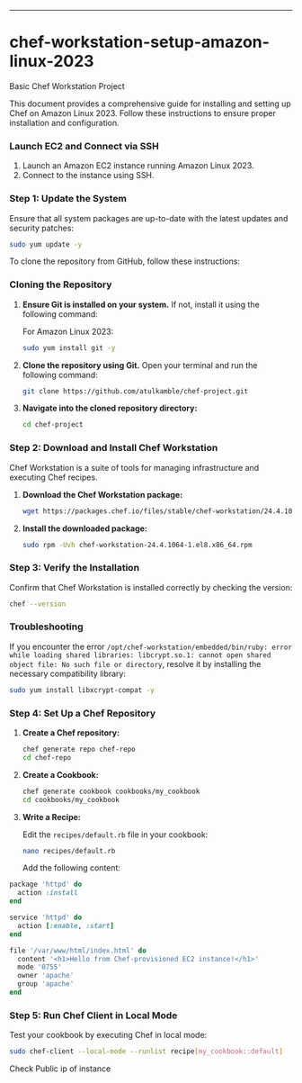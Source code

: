 ---

# chef-workstation-setup-amazon-linux-2023
Basic Chef Workstation Project

This document provides a comprehensive guide for installing and setting up Chef on Amazon Linux 2023. Follow these instructions to ensure proper installation and configuration.

### Launch EC2 and Connect via SSH

1. Launch an Amazon EC2 instance running Amazon Linux 2023.
2. Connect to the instance using SSH.

### Step 1: Update the System

Ensure that all system packages are up-to-date with the latest updates and security patches:

```bash
sudo yum update -y
```

To clone the repository from GitHub, follow these instructions:

### Cloning the Repository

1. **Ensure Git is installed on your system.** If not, install it using the following command:
   
   For Amazon Linux 2023:
   ```bash
   sudo yum install git -y
   ```

2. **Clone the repository using Git.** Open your terminal and run the following command:

   ```bash
   git clone https://github.com/atulkamble/chef-project.git
   ```

3. **Navigate into the cloned repository directory:**

   ```bash
   cd chef-project
   ```


### Step 2: Download and Install Chef Workstation

Chef Workstation is a suite of tools for managing infrastructure and executing Chef recipes.

1. **Download the Chef Workstation package:**

    ```bash
    wget https://packages.chef.io/files/stable/chef-workstation/24.4.1064/el/8/chef-workstation-24.4.1064-1.el8.x86_64.rpm
    ```

2. **Install the downloaded package:**

    ```bash
    sudo rpm -Uvh chef-workstation-24.4.1064-1.el8.x86_64.rpm
    ```

### Step 3: Verify the Installation

Confirm that Chef Workstation is installed correctly by checking the version:

```bash
chef --version
```

### Troubleshooting

If you encounter the error `/opt/chef-workstation/embedded/bin/ruby: error while loading shared libraries: libcrypt.so.1: cannot open shared object file: No such file or directory`, resolve it by installing the necessary compatibility library:

```bash
sudo yum install libxcrypt-compat -y
```

### Step 4: Set Up a Chef Repository

1. **Create a Chef repository:**

    ```bash
    chef generate repo chef-repo
    cd chef-repo
    ```

2. **Create a Cookbook:**

    ```bash
    chef generate cookbook cookbooks/my_cookbook
    cd cookbooks/my_cookbook
    ```

3. **Write a Recipe:**

    Edit the `recipes/default.rb` file in your cookbook:

    ```bash
    nano recipes/default.rb
    ```

    Add the following content:

```ruby
package 'httpd' do
  action :install
end

service 'httpd' do
  action [:enable, :start]
end

file '/var/www/html/index.html' do
  content '<h1>Hello from Chef-provisioned EC2 instance!</h1>'
  mode '0755'
  owner 'apache'
  group 'apache'
end
```

### Step 5: Run Chef Client in Local Mode

Test your cookbook by executing Chef in local mode:

```bash
sudo chef-client --local-mode --runlist recipe[my_cookbook::default]
```
Check Public ip of instance
```
```
